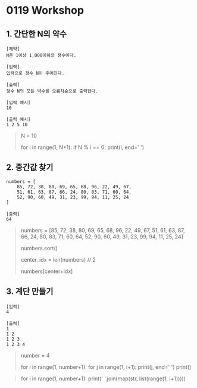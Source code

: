 # 0119 Workshop
## 1. 간단한 N의 약수
    [제약]
    N은 1이상 1,000이하의 정수이다. 

    [입력]
    입력으로 정수 N이 주어진다.

    [출력]
    정수 N의 모든 약수를 오름차순으로 출력한다.

    [입력 예시]
    10

    [출력 예시]
    1 2 5 10

> N = 10  
>  
> for i in range(1, N+1):
>     if N % i == 0:
>         print(i, end=' ')

## 2. 중간값 찾기
    numbers = [
        85, 72, 38, 80, 69, 65, 68, 96, 22, 49, 67,
        51, 61, 63, 87, 66, 24, 80, 83, 71, 60, 64,
        52, 90, 60, 49, 31, 23, 99, 94, 11, 25, 24
    ]

    [출력]
    64

> numbers = [85, 72, 38, 80, 69, 65, 68, 96, 22, 49, 67, 51, 61, 63, 87, 66, 24, 80, 83, 71, 60, 64, 52, 90, 60, 49, 31, 23, 99, 94, 11, 25, 24]  
>  
> numbers.sort()  
>  
> center_idx = len(numbers) // 2  
>   
> numbers[center+idx]

## 3. 계단 만들기

    [입력]
    4

    [출력]
    1
    1 2
    1 2 3
    1 2 3 4

> number = 4  
>  
> for i in range(1, number+1):
>     for j in range(1, i+1):
>         print(j, end=' ')
>     print()

> for i in range(1, number+1):
>     print(' '.join(map(str, list(range(1, i+1)))))